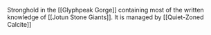 Stronghold in the [[Glyphpeak Gorge]] containing most of the written knowledge of [[Jotun Stone Giants]]. It is managed by [[Quiet-Zoned Calcite]]